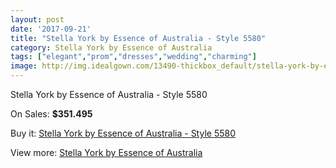 ```yaml
---
layout: post
date: '2017-09-21'
title: "Stella York by Essence of Australia - Style 5580"
category: Stella York by Essence of Australia
tags: ["elegant","prom","dresses","wedding","charming"]
image: http://img.idealgown.com/13490-thickbox_default/stella-york-by-essence-of-australia-style-5580.jpg
---
```

Stella York by Essence of Australia - Style 5580

On Sales: **$351.495**
<a href="https://www.idealgown.com/en/stella-york-by-essence-of-australia/5422-stella-york-by-essence-of-australia-style-5580.html"><amp-img layout="responsive" width="600" height="600" src="//img.idealgown.com/13490-thickbox_default/stella-york-by-essence-of-australia-style-5580.jpg" alt="Stella York by Essence of Australia - Style 5580 0" /></a>
<a href="https://www.idealgown.com/en/stella-york-by-essence-of-australia/5422-stella-york-by-essence-of-australia-style-5580.html"><amp-img layout="responsive" width="600" height="600" src="//img.idealgown.com/13489-thickbox_default/stella-york-by-essence-of-australia-style-5580.jpg" alt="Stella York by Essence of Australia - Style 5580 1" /></a>

Buy it: [Stella York by Essence of Australia - Style 5580](https://www.idealgown.com/en/stella-york-by-essence-of-australia/5422-stella-york-by-essence-of-australia-style-5580.html "Stella York by Essence of Australia - Style 5580")

View more: [Stella York by Essence of Australia](https://www.idealgown.com/en/79-stella-york-by-essence-of-australia "Stella York by Essence of Australia")